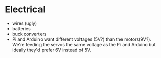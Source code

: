 # Electrical

- wires (ugly)
- batteries
- buck converters
- Pi and Arduino want different voltages (5V?) than the motors(9V?). We're feeding the servos the same voltage as the Pi and Arduino but ideally they'd prefer 6V instead of 5V.
